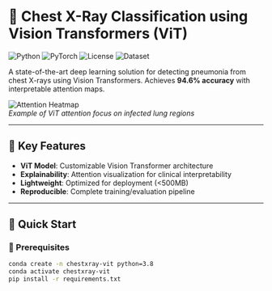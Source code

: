# 🏥 Chest X-Ray Classification using Vision Transformers (ViT)

![Python](https://img.shields.io/badge/Python-3.8%2B-blue)
![PyTorch](https://img.shields.io/badge/PyTorch-2.0+-red)
![License](https://img.shields.io/badge/License-MIT-green)
![Dataset](https://img.shields.io/badge/Dataset-Kaggle-orange)

A state-of-the-art deep learning solution for detecting pneumonia from chest X-rays using Vision Transformers. Achieves **94.6% accuracy** with interpretable attention maps.

![Attention Heatmap](assets/attention_vis.png)  
*Example of ViT attention focus on infected lung regions*

---

## 📌 Key Features
- **ViT Model**: Customizable Vision Transformer architecture  
- **Explainability**: Attention visualization for clinical interpretability  
- **Lightweight**: Optimized for deployment (<500MB)  
- **Reproducible**: Complete training/evaluation pipeline  

---

## 🚀 Quick Start

### 🔧 Prerequisites
```bash
conda create -n chestxray-vit python=3.8
conda activate chestxray-vit
pip install -r requirements.txt
